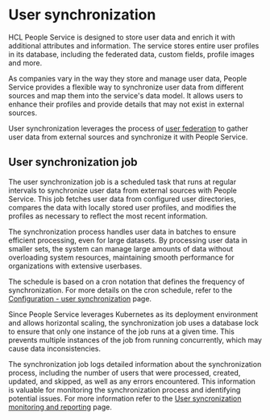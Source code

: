 # User synchronization

HCL People Service is designed to store user data and enrich it with additional attributes and information. The service stores entire user profiles in its database, including the federated data, custom fields, profile images and more.

As companies vary in the way they store and manage user data, People Service provides a flexible way to synchronize user data from different sources and map them into the service's data model. It allows users to enhance their profiles and provide details that may not exist in external sources.

User synchronization leverages the process of [user federation](./user_federation.md) to gather user data from external sources and synchronize it with People Service.

## User synchronization job

The user synchronization job is a scheduled task that runs at regular intervals to synchronize user data from external sources with People Service. This job fetches user data from configured user directories, compares the data with locally stored user profiles, and modifies the profiles as necessary to reflect the most recent information.

The synchronization process handles user data in batches to ensure efficient processing, even for large datasets. By processing user data in smaller sets, the system can manage large amounts of data without overloading system resources, maintaining smooth performance for organizations with extensive userbases.

The schedule is based on a cron notation that defines the frequency of synchronization. For more details on the cron schedule, refer to the [Configuration - user synchronization](../../deployment/configuration/index.md#user-synchronization-configuration) page.

Since People Service leverages Kubernetes as its deployment environment and allows horizontal scaling, the synchronization job uses a database lock to ensure that only one instance of the job runs at a given time. This prevents multiple instances of the job from running concurrently, which may cause data inconsistencies.

The synchronization job logs detailed information about the synchronization process, including the number of users that were processed, created, updated, and skipped, as well as any errors encountered. This information is valuable for monitoring the synchronization process and identifying potential issues. For more information refer to the [User syncronization monitoring and reporting](./user_synchronization_monitoring_reporting.md) page.
